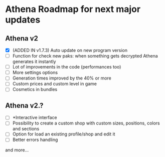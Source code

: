 # Athena Roadmap for next major updates

## Athena v2
- [x] (ADDED IN v1.7.3) Auto update on new program version
- [ ] Function for check new paks: when something gets decrypted Athena generates it instantly
- [ ] Lot of improvements in the code (performances too)
- [ ] More settings options
- [ ] Generation times improved by the 40% or more
- [ ] Custom prices and custom level in game
- [ ] Cosmetics in bundles

## Athena v2.?
- [ ] *Interactive interface
- [ ] Possibility to create a custom shop with custom sizes, positions, colors and sections
- [ ] Option for load an existing profile/shop and edit it
- [ ] Better errors handling

and more...
